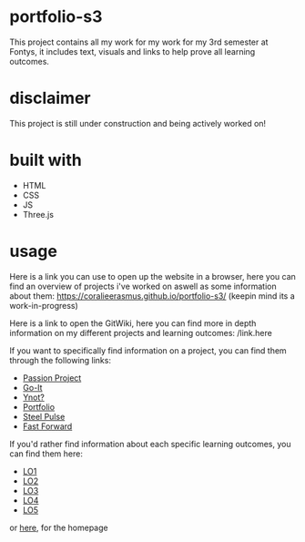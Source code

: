 # portfolio-s3
This project contains all my work for my work for my 3rd semester at Fontys, it includes  text, visuals and links to help prove all learning outcomes.

# disclaimer
This project is still under construction and being actively worked on!
 
 # built with
<ul>
<li>HTML</li>
<li>CSS</li>
<li>JS</li>
<li>Three.js</li>
</ul>

# usage
Here is a link you can use to open up the website in a browser, here you can find an overview of projects i've worked on aswell as some information about them: https://coralieerasmus.github.io/portfolio-s3/ (keepin mind its a work-in-progress)

Here is a link to open the GitWiki, here you can find more in depth information on my different projects and learning outcomes: /link.here

If you want to specifically find information on a project, you can find them through the following links:
<ul>
<a href="http://127.0.0.1:5501/passion-project.html"><li>Passion Project</li></a>
<a href="http://127.0.0.1:5501/go-it.html"><li>Go-It</li></a>
<a href="http://127.0.0.1:5501/ynot.html"><li>Ynot?</li></a>
<a href="http://127.0.0.1:5501/portfolio.html"><li>Portfolio</li></a>
<a href="http://127.0.0.1:5501/steelpulse.html"><li>Steel Pulse</li></a>
<a href="http://127.0.0.1:5501/fast-forward.html"><li>Fast Forward</li></a>
</ul>

If you'd rather find information about each specific learning outcomes, you can find them here:
<ul>
<a href="https://github.com/coralieerasmus/portfolio-s3/wiki/Conceptualize,-Design-and-Develop-Interactive-Media-Products"><li>LO1</li></a>
<a href="https://github.com/coralieerasmus/portfolio-s3/wiki/Transferable-Production"><li>LO2</li></a>
<a href="https://github.com/coralieerasmus/portfolio-s3/wiki/Creative-Iterations"><li>LO3</li></a>
<a href="https://github.com/coralieerasmus/portfolio-s3/wiki/Professional-Standard"><li>LO4</li></a>
<a href="https://github.com/coralieerasmus/portfolio-s3/wiki/Personal-Leadership"><li>LO5</li></a>
</ul>
or <a href="https://github.com/coralieerasmus/portfolio-s3/wiki">here</a>, for the homepage

